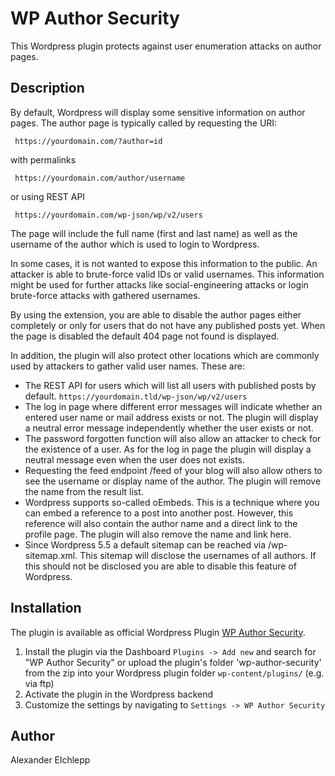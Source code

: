 
# WP Author Security

This Wordpress plugin protects against user enumeration attacks on author pages.

## Description

By default, Wordpress will display some sensitive information on author pages. The author page is typically called by requesting the URI:

     https://yourdomain.com/?author=id

 with permalinks 

     https://yourdomain.com/author/username

or using REST API

     https://yourdomain.com/wp-json/wp/v2/users

The page will include the full name (first and last name) as well as the username of the author which is used to login to Wordpress. 

In some cases, it is not wanted to expose this information to the public. An attacker is able to brute-force valid IDs or valid usernames. This information might be used for further attacks like social-engineering attacks or login brute-force attacks with gathered usernames. 

By using the extension, you are able to disable the author pages either completely or only for users that do not have any published posts yet. When the page is disabled the default 404 page not found is displayed.

In addition, the plugin will also protect other locations which are commonly used by attackers to gather valid user names. These are:

* The REST API for users which will list all users with published posts by default.
  `https://yourdomain.tld/wp-json/wp/v2/users`
* The log in page where different error messages will indicate whether an entered user name or mail address exists or not. The plugin will display a neutral error message independently whether the user exists or not.
* The password forgotten function will also allow an attacker to check for the existence of a user. As for the log in page the plugin will display a neutral message even when the user does not exists.
* Requesting the feed endpoint /feed of your blog will also allow others to see the username or display name of the author. The plugin will remove the name from the result list.
* Wordpress supports so-called oEmbeds. This is a technique where you can embed a reference to a post into another post. However, this reference will also contain the author name and a direct link to the profile page. The plugin will also remove the name and link here.
* Since Wordpress 5.5 a default sitemap can be reached via /wp-sitemap.xml. This sitemap will disclose the usernames of all authors. If this should not be disclosed you are able to disable this feature of Wordpress.



## Installation

The plugin is available as official Wordpress Plugin [WP Author Security](https://wordpress.org/plugins/wp-author-security/).
1. Install the plugin via the Dashboard `Plugins -> Add new` and search for "WP Author Security" or upload the plugin's folder 'wp-author-security' from the zip into your Wordpress plugin folder `wp-content/plugins/` (e.g. via ftp)
2. Activate the plugin in the Wordpress backend
3. Customize the settings by navigating to `Settings -> WP Author Security`

## Author

 Alexander Elchlepp
